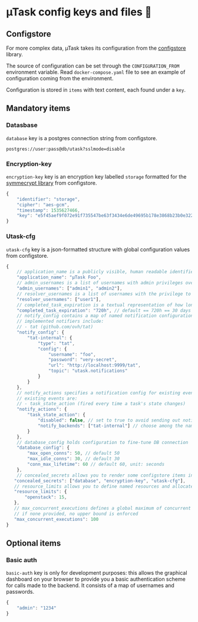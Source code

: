 # µTask config keys and files 🔨

## Configstore

For more complex data, µTask takes its configuration from the [configstore](https://github.com/ovh/configstore) library.

The source of configuration can be set through the `CONFIGURATION_FROM` environment variable. Read `docker-compose.yaml` file to see an example of configuration coming from the environment.

Configuration is stored in `items` with text content, each found under a `key`.

## Mandatory items

### Datasbase

`database` key is a postgres connection string from configstore.

```
postgres://user:pass@db/utask?sslmode=disable
```

### Encryption-key

`encryption-key` key is an encryption key labelled `storage` formatted for the [symmecrypt library](https://github.com/ovh/symmecrypt) from configstore.

```js
{
    "identifier": "storage",
    "cipher": "aes-gcm",
    "timestamp": 1535627466,
    "key": "e5f45aef9f072e91f735547be63f3434e6de49695b178e3868b23b0e32269800"
}
```

### Utask-cfg

`utask-cfg` key is a json-formatted structure with global configuration values from configstore.

```js
{
    // application_name is a publicly visible, human readable identifier for this instance of µTask
    "application_name": "µTask Foo",
    // admin_usernames is a list of usernames with admin privileges over µTask resources, ie. the ability to view and execute any task, and to hotfix resolutions if a problem arises
    "admin_usernames": ["admin1", "admin2"],
    // resolver_usernames is a list of usernames with the privilege to resolve any task
    "resolver_usernames": ["user1"],
    // completed_task_expiration is a textual representation of how long a task is kept in DB after its completion
    "completed_task_expiration": "720h", // default == 720h == 30 days
    // notify_config contains a map of named notification configurations, composed of a type and config data, 
    // implemented notifiers include: 
    // - tat (github.com/ovh/tat)
    "notify_config": {
        "tat-internal": {
            "type": "tat",
            "config": {
                "username": "foo",
                "password": "very-secret",
                "url": "http://localhost:9999/tat",
                "topic": "utask.notifications"
            }
        }
    },
    // notify_actions specifies a notification config for existing events in µTask
    // existing events are:
    // - task_state_action (fired every time a task's state changes)
    "notify_actions": {
        "task_state_action": {
            "disabled": false, // set to true to avoid sending out notification
            "notify_backends": ["tat-internal"] // choose among the named configs in notify_config, leave empty to broadcast on every notification backend
        }
    },
    // database_config holds configuration to fine-tune DB connection
    "database_config": {
        "max_open_conns": 50, // default 50
        "max_idle_conns": 30, // default 30
        "conn_max_lifetime": 60 // default 60, unit: seconds
    },
    // concealed_secrets allows you to render some configstore items inaccessible to the task engine
   "concealed_secrets": ["database", "encryption-key", "utask-cfg"],
   // resource_limits allows you to define named resources and allocate a maximum number of concurrent actions on them (see Authoring task templates below)
   "resource_limits": {
       "openstack": 15,
   },
   // max_concurrent_executions defines a global maximum of concurrent actions running at any given time
   // if none provided, no upper bound is enforced
   "max_concurrent_executions": 100
}
```

## Optional items

### Basic auth

`basic-auth` key is only for development purposes: this allows the graphical dashboard on your browser to provide you a basic authentication scheme for calls made to the backend. It consists of a map of usernames and passwords.

```js
{
    "admin": "1234"
}
```